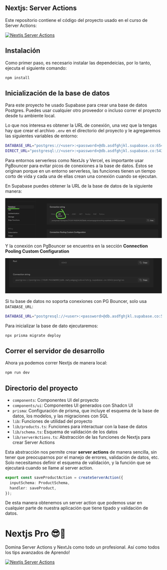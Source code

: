 ## Nextjs: Server Actions
Este repositorio contiene el código del proyecto usado en el curso de Server Actions:

[![Nextjs Server Actions](https://i.ytimg.com/vi/1hstTQypAKo/maxresdefault.jpg?v=6511bc8b)](https://youtu.be/1hstTQypAKo)

## Instalación
Como primer paso, es necesario instalar las dependeicias, por lo tanto, ejecuta el siguiente comando:

```bash
npm install
```

## Inicialización de la base de datos
Para este proyecto he usado Supabase para crear una base de datos Postgres. Puedes usar cualquier otro proveedor o incluso correr el proyecto desde tu ambiente local.

Lo que nos interesa es obtener la URL de conexión, una vez que la tengas hay que crear el archivo `.env` en el directorio del proyecto y le agregaremos las siguientes variables de entorno:

```bash
DATABASE_URL="postgres://<user>:<password>@db.asdfghjkl.supabase.co:6543/postgres?pgbouncer=true"
DIRECT_URL="postgresql://<user>:<password>@db.asdfghjkl.supabase.co:5432/postgres"
```

Para entornos serverless como NextJs y Vercel, es importante usar PgBouncer para evitar picos de conexiones a la base de datos. Éstos se originan porque en un entorno serverless, las funciones tienen un tiempo corto de vida y cada una de ellas crean una conexión cuando se ejecutan.

En Supabase puedes obtener la URL de la base de datos de la siguiente manera:

![Supabase DB URL](./docs/db-connection-url.png)

Y la conexión con PgBouncer se encuentra en la sección **Connection Pooling Custom Configuration**

![Supabase DB URL PgBouncer](./docs/db-connection-pg-bouncer.png)

Si tu base de datos no soporta conexiones con PG Bouncer, solo usa `DATABASE_URL`:

```bash
DATABASE_URL="postgresql://<user>:<password>@db.asdfghjkl.supabase.co:5432/postgres"
```

Para inicializar la base de dato ejecutaremos:

```bash
npx prisma migrate deploy
```

## Correr el servidor de desarrollo
Ahora ya podemos correr Nextjs de manera local:

```bash
npm run dev
```

## Directorio del proyecto
- `components`: Componentes UI del proyecto
- `components/ui`: Componentes UI generados con Shadcn UI
- `prisma`: Configuración de prisma, que incluye el esquema de la base de datos, los modelos, y las migraciones con SQL
- `lib`: Funciones de utilidad del proyecto
- `lib/products.ts`: Funciones para interactuar con la base de datos
- `lib/schema.ts`: Esquema de validación de los datos
- `lib/serverActions.ts`: Abstracción de las funciones de Nextjs para crear Server Actions

Esta abstracción nos permite crear **server actions** de manera sencilla, sin tener que preocuparnos por el manejo de errores, validación de datos, etc.
Solo necesitamos definir el esquema de validación, y la función que se ejecutará cuando se llame al server action.

```typescript
export const saveProductAction = createServerAction({
  inputSchema: ProductSchema,
  handler: saveProduct,
});
```

De esta manera obtenemos un server action que podemos usar en cualquier parte de nuestra aplicación que tiene tipado y validación de datos.

# Nextjs Pro 😎💪
Domina Server Actions y NextJs como todo un profesional. Así como todos los tips avanzados de Aprendo!

[![Nextjs Server Actions](https://public-files.gumroad.com/be0hjx5njav901npxtxgu36thwoj)](https://yovanyluis.gumroad.com/l/nextjs-avanzado)

